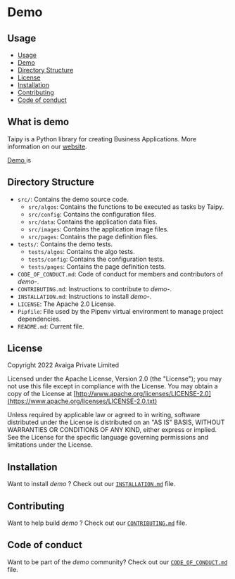 # Demo <INSERT-DEMO-NAME>

## Usage
- [Usage](#usage)
- [Demo <INSERT-DEMO-NAME>](#what-is-demo-<INSERT-DEMO-NAME>)
- [Directory Structure](#directory-structure)
- [License](#license)
- [Installation](#installation)
- [Contributing](#contributing)
- [Code of conduct](#code-of-conduct)

## What is demo <INSERT-DEMO-NAME>

Taipy is a Python library for creating Business Applications. More information on our
[website](https://www.taipy.io).

[Demo <INSERT-DEMO-NAME>](https://github.com/Avaiga/demo-<INSERT-DEMO-NAME>) is <INSERT-DESCRIPTION>

## Directory Structure

- `src/`: Contains the demo source code.
  - `src/algos`: Contains the functions to be executed as tasks by Taipy.
  - `src/config`: Contains the configuration files.
  - `src/data`: Contains the application data files.
  - `src/images`: Contains the application image files.
  - `src/pages`: Contains the page definition files.
- `tests/`: Contains the demo tests.
  - `tests/algos`: Contains the algo tests.
  - `tests/config`: Contains the configuration tests.
  - `tests/pages`: Contains the page definition tests.
- `CODE_OF_CONDUCT.md`: Code of conduct for members and contributors of _demo-<INSERT-DEMO-NAME>_.
- `CONTRIBUTING.md`: Instructions to contribute to _demo-<INSERT-DEMO-NAME>_.
- `INSTALLATION.md`: Instructions to install _demo-<INSERT-DEMO-NAME>_.
- `LICENSE`: The Apache 2.0 License.
- `Pipfile`: File used by the Pipenv virtual environment to manage project dependencies.
- `README.md`: Current file.

## License
Copyright 2022 Avaiga Private Limited

Licensed under the Apache License, Version 2.0 (the "License"); you may not use this file except in compliance with
the License. You may obtain a copy of the License at
[http://www.apache.org/licenses/LICENSE-2.0](https://www.apache.org/licenses/LICENSE-2.0.txt)

Unless required by applicable law or agreed to in writing, software distributed under the License is distributed on
an "AS IS" BASIS, WITHOUT WARRANTIES OR CONDITIONS OF ANY KIND, either express or implied. See the License for the
specific language governing permissions and limitations under the License.

## Installation

Want to install _demo <INSERT-DEMO-NAME>_? Check out our [`INSTALLATION.md`](INSTALLATION.md) file.

## Contributing

Want to help build _demo <INSERT-DEMO-NAME>_? Check out our [`CONTRIBUTING.md`](CONTRIBUTING.md) file.

## Code of conduct

Want to be part of the _demo <INSERT-DEMO-NAME>_ community? Check out our [`CODE_OF_CONDUCT.md`](CODE_OF_CONDUCT.md) file.
